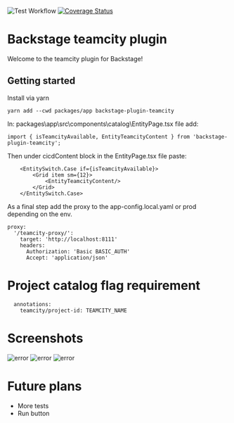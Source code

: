 ![Test Workflow](https://github.com/Weyn/backstage-teamcity/actions/workflows/main.yml/badge.svg)
[![Coverage Status](https://coveralls.io/repos/github/Weyn/backstage-teamcity/badge.svg?branch=main)](https://coveralls.io/github/Weyn/backstage-teamcity?branch=main)

# Backstage teamcity plugin

Welcome to the teamcity plugin for Backstage!

## Getting started
Install via yarn
```
yarn add --cwd packages/app backstage-plugin-teamcity
```

In: packages\app\src\components\catalog\EntityPage.tsx file add:
```
import { isTeamcityAvailable, EntityTeamcityContent } from 'backstage-plugin-teamcity';
```

Then under cicdContent block in the EntityPage.tsx file paste:
```
    <EntitySwitch.Case if={isTeamcityAvailable}>
        <Grid item sm={12}>
            <EntityTeamcityContent/>
        </Grid>
    </EntitySwitch.Case>
```

As a final step add the proxy to the app-config.local.yaml or prod depending on the env.

```
proxy:
  '/teamcity-proxy/':
    target: 'http://localhost:8111'
    headers:
      Authorization: 'Basic BASIC_AUTH'
      Accept: 'application/json'
```

# Project catalog flag requirement
```
  annotations:
    teamcity/project-id: TEAMCITY_NAME
```

# Screenshots
![error](https://github.com/Weyn/backstage-teamcity/blob/main/assets/sample.jpg)
![error](https://github.com/Weyn/backstage-teamcity/blob/main/assets/history.jpg)
![error](https://github.com/Weyn/backstage-teamcity/blob/main/assets/log.jpg)

# Future plans
* More tests
* Run button